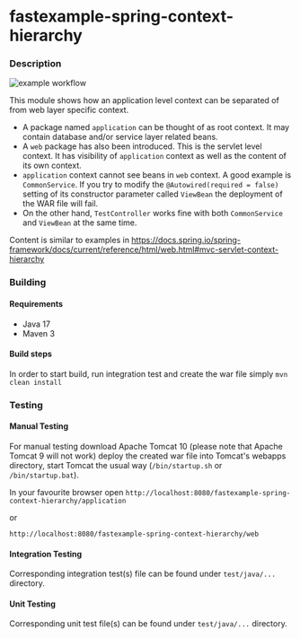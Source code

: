 # fastexample-spring-context-hierarchy
### Description
![example workflow](https://github.com/fastexample/spring/actions/workflows/maven.yml/badge.svg)

This module shows how an application level context can be separated of from web layer specific context.
* A package named `application` can be thought of as root context. It may contain database and/or service layer related
beans.
* A `web` package has also been introduced. This is the servlet level context. It has visibility of `application`
context as well as the content of its own context.
* `application` context cannot see beans in `web` context. A good example is `CommonService`. If you try to modify the
`@Autowired(required = false)` setting of its constructor parameter called `ViewBean` the deployment of the WAR file
will fail.
* On the other hand, `TestController` works fine with both `CommonService` and `ViewBean` at the same time.

Content is similar to examples in https://docs.spring.io/spring-framework/docs/current/reference/html/web.html#mvc-servlet-context-hierarchy
### Building
#### Requirements
* Java 17
* Maven 3

#### Build steps
In order to start build, run integration test and create the war file simply
`mvn clean install`

### Testing
#### Manual Testing
For manual testing download Apache Tomcat 10 (please note that Apache Tomcat 9 will not work) deploy the created war
file into Tomcat's webapps directory, start Tomcat the usual way (`/bin/startup.sh` or `/bin/startup.bat`).

In your favourite browser open `http://localhost:8080/fastexample-spring-context-hierarchy/application`

or

`http://localhost:8080/fastexample-spring-context-hierarchy/web`

#### Integration Testing
Corresponding integration test(s) file can be found under `test/java/...` directory.

#### Unit Testing
Corresponding unit test file(s) can be found under `test/java/...` directory.
